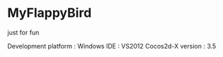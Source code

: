 # MyFlappyBird
just for fun

Development platform : Windows
IDE                  : VS2012
Cocos2d-X  version   : 3.5
